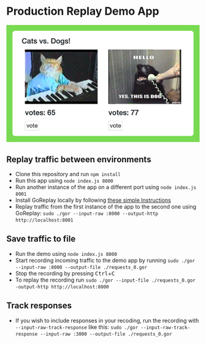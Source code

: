 # Production Replay Demo App

![](public/demo.png)

## Replay traffic between environments
 - Clone this repository and run `npm install`
 - Run this app using `node index.js 8000`
 - Run another instance of the app on a different port using `node index.js 8001`
 - Install GoReplay locally by following [these simple Instructions](https://github.com/buger/goreplay/wiki/Getting-Started#installing-gor)
 - Replay traffic from the first instance of the app to the second one using GoReplay: `sudo ./gor --input-raw :8000 --output-http http://localhost:8001`
 
## Save traffic to file
 - Run the demo using `node index.js 8000`
 - Start recording incoming traffic to the demo app by running `sudo ./gor --input-raw :8000 --output-file ./requests_0.gor`
 - Stop the recording by pressing <kbd>Ctrl</kbd>+<kbd>C</kbd>
 - To replay the recording run `sudo ./gor --input-file ./requests_0.gor -output-http http://localhost:8000`
 
## Track responses
- If you wish to include responses in your recoding, run the recording with `--input-raw-track-response` like this: `sudo ./gor --input-raw-track-response --input-raw :3000 --output-file ./requests_0.gor`
